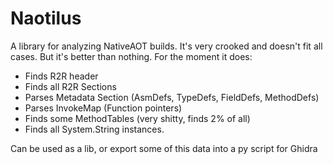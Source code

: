 # Naotilus
A library for analyzing NativeAOT builds.
It's very crooked and doesn't fit all cases.
But it's better than nothing.
For the moment it does:
- Finds R2R header
- Finds all R2R Sections
- Parses Metadata Section (AsmDefs, TypeDefs, FieldDefs, MethodDefs)
- Parses InvokeMap (Function pointers)
- Finds some MethodTables (very shitty, finds 2% of all)
- Finds all System.String instances.

Can be used as a lib, or export some of this data into a py script for Ghidra